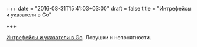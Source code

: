 +++
date = "2016-08-31T15:41:03+03:00"
draft = false
title = "Интрефейсы и указатели в Go"

+++

<p><a href="http://bit.ly/2bD0Bn0">Интрефейсы и указатели в Go</a>. Ловушки и непонятности.</p>

